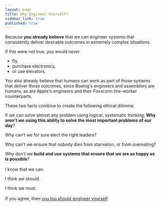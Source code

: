 ```yaml
---
layout: page
title: Why Engineer Yourself?
sidebar_link: true
published: true
---
```

Because **you already believe** that we can engineer systems that consistently deliver desirable outcomes in extremely complex situations.

If this were not true, you would *never*
- fly,
- purchase electronics,
- or use elevators.


You also already believe that humans can work as part of those systems that deliver those outcomes, since Boeing's engineers and assemblers are humans, as are Apple's engineers and their Foxxconn line-worker counterparts.

These two facts combine to create the following ethical dilimma:

If we can solve almost any problem using logical, systematic thinking, **Why aren't we using this ability to solve the most important problems of our day**?

Why can't we for sure elect the right leaders?

Why can't we ensure that nobody dies from starvation, or from overeating?

Why don't we **build and use systems that ensure that we are as happy as is possible**?
<br>
<br>
I know that we can.

I think we should.

I think we must.
<br>
<br>
If you agree, then <a href="/pages/signup.html"> you too should engineer yourself</a>.
<br>
<br>
